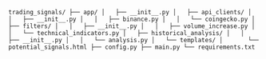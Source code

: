 `` trading_signals/
    ├── app/
    │   ├── __init__.py
    │   ├── api_clients/
    │   │   ├── __init__.py
    │   │   ├── binance.py
    │   │   └── coingecko.py
    │   ├── filters/
    │   │   ├── __init__.py
    │   │   ├── volume_increase.py
    │   │   └── technical_indicators.py
    │   ├── historical_analysis/
    │   │   ├── __init__.py
    │   │   └── analysis.py
    │   └── templates/
    │       └── potential_signals.html
    ├── config.py
    ├── main.py
    └── requirements.txt
``
